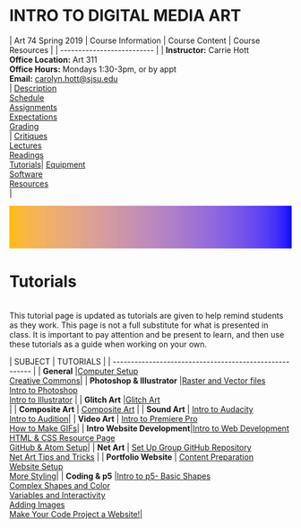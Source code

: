 # **INTRO TO DIGITAL MEDIA ART**

|  Art 74 Spring 2019  | Course Information  | Course Content | Course Resources |
| -------------------------- |
| **Instructor:** Carrie Hott <br> **Office Location:** Art 311 <br> **Office Hours:** Mondays 1:30-3pm, or by appt <br> **Email:** carolyn.hott@sjsu.edu <br> | [Description](https://carriehott.github.io/SJSU-Art74-Sp2019/#course-description) <br>  [Schedule](https://carriehott.github.io/SJSU-Art74-Sp2019/schedule) <br> [Assignments](https://carriehott.github.io/SJSU-Art74-Sp2019/assignments)<br>  [Expectations](https://carriehott.github.io/SJSU-Art74-Sp2019/#course-expectations) <br>[Grading](https://carriehott.github.io/SJSU-Art74-Sp2019/grading)<br>| [Critiques](https://carriehott.github.io/SJSU-Art74-Sp2019/critiques)<br> [Lectures](https://carriehott.github.io/SJSU-Art74-Sp2019/lectures)<br> [Readings](https://carriehott.github.io/SJSU-Art74-Sp2019/readings) <br> [Tutorials](https://carriehott.github.io/SJSU-Art74-Sp2019/tutorials)| [Equipment](https://carriehott.github.io/SJSU-Art74-Sp2019/setup)<br> [Software](https://carriehott.github.io/SJSU-Art74-Sp2019/programs) <br> [Resources](https://carriehott.github.io/SJSU-Art74-Sp2019/resources) <br>|

![DIGITAL MEDIA ART](gradient_1.jpg)

# Tutorials
<br>
This tutorial page is updated as tutorials are given to help remind students as they work. This page is not a full substitute for what is presented in class. It is important to pay attention and be present to learn, and then use these tutorials as a guide when working on your own.


|   SUBJECT  | TUTORIALS  |
| ------------------------------------------------------- |
| **General** |[Computer Setup](https://carriehott.github.io/SJSU-Art74-Sp2019/tutorials/Computer_Setup) <br> [Creative Commons](https://carriehott.github.io/SJSU-Art74-Sp2019/tutorials/Creative_Commons)|
| **Photoshop & Illustrator** |[Raster and Vector files](https://carriehott.github.io/SJSU-Art74-Sp2019/tutorials/Raster_Vector) <br> [Intro to Photoshop](https://carriehott.github.io/SJSU-Art74-Sp2019/tutorials/Intro_Photoshop) <br> [Intro to Illustrator](https://carriehott.github.io/SJSU-Art74-Sp2019/tutorials/Intro_Illustrator) |
| **Glitch Art** |[Glitch Art](https://carriehott.github.io/SJSU-Art74-Sp2019/tutorials/Glitch_Art) <br> |
| **Composite Art** | [Composite Art](https://carriehott.github.io/SJSU-Art74-Sp2019/tutorials/Composite_Art) |
| **Sound Art** | [Intro to Audacity](https://carriehott.github.io/SJSU-Art74-Sp2019/tutorials/Sound_Art)<br>[Intro to Audition](https://carriehott.github.io/SJSU-Art74-Sp2019/tutorials/Intro_Audition)|
| **Video Art** | [Intro to Premiere Pro](https://carriehott.github.io/SJSU-Art74-Sp2019/tutorials/Intro_Premiere)<br> [How to Make GIFs](https://carriehott.github.io/SJSU-Art74-Sp2019/tutorials/Gifs)|
| **Intro Website Development**|[Intro to Web Development](https://carriehott.github.io/SJSU-Art74-Sp2019/tutorials/Intro_Web)<br>[HTML & CSS Resource Page](https://carriehott.github.io/SJSU-Art74-Sp2019/tutorials/HTML_CSS)<br>[GitHub & Atom Setup](https://carriehott.github.io/SJSU-Art74-Sp2019/tutorials/Github_Atom_Setup)|
| **Net Art** | [Set Up Group GitHub Repository](https://carriehott.github.io/SJSU-Art74-Sp2019/tutorials/Github_Atom_Setup/#create-a-collaborative-repository)<br> [Net Art Tips and Tricks](https://carriehott.github.io/SJSU-Art74-Sp2019/tutorials/HTML_CSS/#tips-and-tricks-and-bells-and-whistles) |
| **Portfolio Website** | [Content Preparation](https://carriehott.github.io/SJSU-Art74-Sp2019/tutorials/Portfolio_Content)<br>[Website Setup](https://carriehott.github.io/SJSU-Art74-Sp2019/tutorials/Portfolio_Setup)<br>[More Styling](https://carriehott.github.io/SJSU-Art74-Sp2019/tutorials/Portfolio_Styling)|
| **Coding & p5** |[Intro to p5- Basic Shapes](https://carriehott.github.io/SJSU-Art74-Sp2019/tutorials/Intro_CodeArt)<br>[Complex Shapes and Color](https://carriehott.github.io/SJSU-Art74-Sp2019/tutorials/Intro_CodeArt_Color)<br>[Variables and Interactivity](https://carriehott.github.io/SJSU-Art74-Sp2019/tutorials/Intro_CodeArt_Interactivity)<br>[Adding Images](https://carriehott.github.io/SJSU-Art74-Sp2019/tutorials/Intro_CodeArt_Images)<br>[Make Your Code Project a Website!](https://carriehott.github.io/SJSU-Art74-Sp2019/tutorials/Intro_CodeArt_GitHub)|
